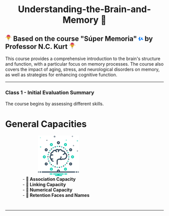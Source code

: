 <h1 align="center">Understanding-the-Brain-and-Memory 💭</h1>

## <a href="https://www.udemy.com/user/nckurt/"><img src="brain.svg" alt="brain" width="4%"></a> Based on the course "Súper Memoria" <a href="https://www.udemy.com/user/nckurt/"><img src="udemy.svg" alt="brain" width="3%"></a> by Professor N.C. Kurt <a href="https://www.udemy.com/user/nckurt/"><img src="brain.svg" alt="brain" width="4%"></a>
This course provides a comprehensive introduction to the brain's structure and function, with a particular focus on memory processes. The course also covers the impact of aging, stress, and neurological disorders on memory, as well as strategies for enhancing cognitive function.

---

### **Class 1 - Initial Evaluation Summary**

The course begins by assessing different skills.

# General Capacities

<img align="right" width=130px alt="Brain" hspace="270" src="brain (1).svg" />

&nbsp;&nbsp;&nbsp;&nbsp;&nbsp;&nbsp;&nbsp;&nbsp;&nbsp;&nbsp;&nbsp;&nbsp;&nbsp; - **🧩 Association Capacity**  
&nbsp;&nbsp;&nbsp;&nbsp;&nbsp;&nbsp;&nbsp;&nbsp;&nbsp;&nbsp;&nbsp;&nbsp;&nbsp; - **🔗 Linking Capacity**  
&nbsp;&nbsp;&nbsp;&nbsp;&nbsp;&nbsp;&nbsp;&nbsp;&nbsp;&nbsp;&nbsp;&nbsp;&nbsp; - **🔢 Numerical Capacity**  
&nbsp;&nbsp;&nbsp;&nbsp;&nbsp;&nbsp;&nbsp;&nbsp;&nbsp;&nbsp;&nbsp;&nbsp;&nbsp; - **👥 Retention Faces and Names**

#

---
